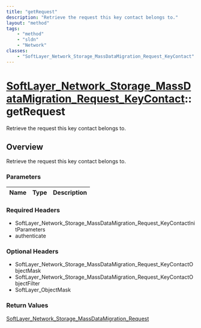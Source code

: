 ```yaml
---
title: "getRequest"
description: "Retrieve the request this key contact belongs to."
layout: "method"
tags:
    - "method"
    - "sldn"
    - "Network"
classes:
    - "SoftLayer_Network_Storage_MassDataMigration_Request_KeyContact"
---
```

# [SoftLayer_Network_Storage_MassDataMigration_Request_KeyContact](/reference/services/SoftLayer_Network_Storage_MassDataMigration_Request_KeyContact)::getRequest

Retrieve the request this key contact belongs to.


## Overview 
Retrieve the request this key contact belongs to.

### Parameters 
|Name | Type | Description |
| --- | --- | --- |


### Required Headers
* SoftLayer_Network_Storage_MassDataMigration_Request_KeyContactInitParameters
* authenticate

### Optional Headers
* SoftLayer_Network_Storage_MassDataMigration_Request_KeyContactObjectMask
* SoftLayer_Network_Storage_MassDataMigration_Request_KeyContactObjectFilter
* SoftLayer_ObjectMask

### Return Values
<a href='/reference/datatypes/SoftLayer_Network_Storage_MassDataMigration_Request'>SoftLayer_Network_Storage_MassDataMigration_Request </a>

